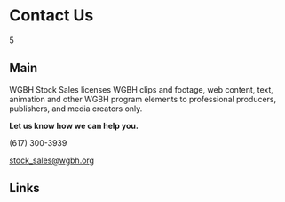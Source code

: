 # Contact Us

5

## Main

WGBH Stock Sales licenses WGBH clips and footage, web content,
text, animation and other WGBH program elements to professional
producers, publishers, and media creators only.

**Let us know how we can help you.**

<p><span class="glyphicon glyphicon-earphone" aria-hidden="true"></span> (617) 300-3939</p>
<p><a href="mailto:stock_sales@wgbh.org"><span class="glyphicon glyphicon-envelope" aria-hidden="true"></span>
stock_sales@wgbh.org</a></p>

## Links


